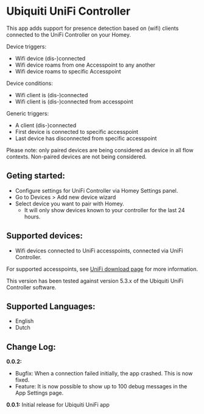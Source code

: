 # Ubiquiti UniFi Controller
This app adds support for presence detection based on (wifi) clients connected to the UniFi Controller on your Homey.

Device triggers:
* Wifi device (dis-)connected
* Wifi device roams from one Accesspoint to any another
* Wifi device roams to specific Accesspoint

Device conditions:
* Wifi client is (dis-)connected
* Wifi client is (dis-)connected from accesspoint

Generic triggers:
* A client (dis-)connected
* First device is connected to specific accesspoint
* Last device has disconnected from specific accesspoint

Please note: only paired devices are being considered as device in all flow contexts. Non-paired devices are not being considered.

## Geting started:
* Configure settings for UniFi Controller via Homey Settings panel.
* Go to Devices > Add new device wizard
* Select device you want to pair with Homey.
  * It will only show devices known to your controller for the last 24 hours.

## Supported devices:
* Wifi devices connected to UniFi accesspoints, connected via UniFi Controller.

For supported accesspoints, see [UniFi download page](https://www.ubnt.com/download/unifi/) for more information.

This version has been tested against version 5.3.x of the Ubiquiti UniFi Controller software.

## Supported Languages:
* English
* Dutch

## Change Log:
**0.0.2:**
* Bugfix: When a connection failed initially, the app crashed. This is now fixed.
* Feature: It is now possible to show up to 100 debug messages in the App Settings page.

**0.0.1:**
Initial release for Ubiquiti UniFi app
